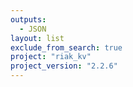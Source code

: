 ```yaml
---
outputs:
  - JSON
layout: list
exclude_from_search: true
project: "riak_kv"
project_version: "2.2.6"
---
```



